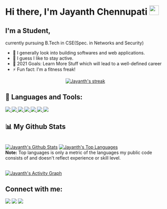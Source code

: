 # Hi there, I'm Jayanth Chennupati <img src="https://raw.githubusercontent.com/MartinHeinz/MartinHeinz/master/wave.gif" width="30px">


## I'm a Student, 
currently pursuing B.Tech in CSE(Spec. in Networks and Security)

- 🔭 I generally look into building softwares and web applications.
- 🤷 I guess I like to stay active.
- 🥅 2021 Goals: Learn More Stuff which will lead to a well-defined career
- ⚡ Fun fact: I'm a fitness freak!

<p align="center">
    <a href="https://github.com/jayanth122/github-readme-streak-stats">
        <img title="🔥 Get streak stats for your profile at git.io/streak-stats" alt="Jayanth's streak" src="https://github-readme-streak-stats.herokuapp.com/?user=jayanth122&theme=black-ice&hide_border=true&stroke=0000&background=060A0CD0"/>
    </a>
</p>

## 🚀 Languages and Tools:

<p align="left"> 
    <a href="https://www.java.com" target="_blank"> <img src="https://img.icons8.com/color/48/000000/java-coffee-cup-logo.png"/> </a>
    <a href="https://reactjs.org/" target="_blank"> <img src="https://img.icons8.com/color/48/000000/react-native.png"/> </a>
    <a href="https://developer.mozilla.org/en-US/docs/Web/JavaScript" target="_blank"> <img src="https://img.icons8.com/color/48/000000/javascript.png"/> </a> 
    <a href="https://www.w3.org/html/" target="_blank"> <img src="https://img.icons8.com/color/48/000000/html-5.png"/> </a> 
    <a href="https://www.w3schools.com/css/" target="_blank"> <img src="https://img.icons8.com/color/48/000000/css3.png"/> </a> 
    <a href="https://www.python.org" target="_blank"> <img src="https://img.icons8.com/color/48/000000/python.png"/> </a>
    <a href="https://portswigger.net/burp/pro" target="_blank"> <img src="https://img.icons8.com/ios-filled/50/000000/burp-suite.png"/></a>  
</p>

## 📊 My Github Stats

  <br/>
    <a href="https://github.com/jayanth122/github-readme-stats"><img alt="Jayanth's Github Stats" src="https://github-readme-stats.vercel.app/api?username=jayanth122&show_icons=true&count_private=true&theme=react&hide_border=true&bg_color=0D1117" /></a>
  <a href="https://github.com/jayanth122/github-readme-stats"><img alt="Jayanth's Top Languages" src="https://github-readme-stats.vercel.app/api/top-langs/?username=jayanth122&langs_count=8&count_private=true&layout=compact&theme=react&hide_border=true&bg_color=0D1117" /></a>
  <br/>
  <b>Note:</b> Top languages is only a metric of the languages my public code consists of and doesn't reflect experience or skill level.


<br/>
<br/>

<a href="https://github.com/jayanth122/github-readme-activity-graph"><img alt="Jayanth's Activity Graph" src="https://activity-graph.herokuapp.com/graph?username=jayanth122&bg_color=0D1117&color=5BCDEC&line=5BCDEC&point=FFFFFF&hide_border=true" /></a>


## Connect with me:
<p align="left">

<a href = "https://www.linkedin.com/in/naga-jayanth-chennupati-146296169/"><img src="https://img.icons8.com/fluent/48/000000/linkedin.png"/></a>
<a href = "https://twitter.com/JChenupati"><img src="https://img.icons8.com/fluent/48/000000/twitter.png"/></a>
<a href = "https://www.instagram.com/jayanth_chennupati/"><img src="https://img.icons8.com/fluent/48/000000/instagram-new.png"/></a>

</p>
